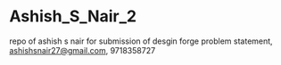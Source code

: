 # Ashish_S_Nair_2
repo of ashish s nair for submission of desgin forge problem statement, ashishsnair27@gmail.com, 9718358727
